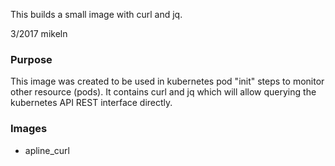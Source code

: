 This builds a small image with curl and jq.

3/2017 mikeln

### Purpose
This image was created to be used in kubernetes pod "init" steps to monitor other resource (pods).  It contains curl and jq which will allow querying the kubernetes API REST interface directly.

### Images

* apline_curl 











